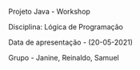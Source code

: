 Projeto Java - Workshop

Disciplina: Lógica de Programação

Data de apresentação - (20-05-2021)

Grupo - Janine, Reinaldo, Samuel
